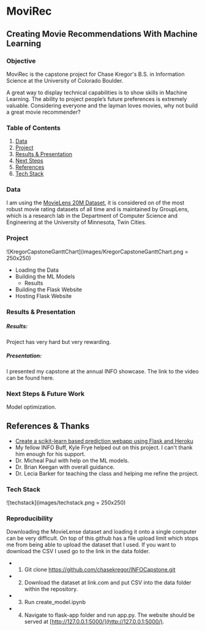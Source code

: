 # MoviRec

## Creating Movie Recommendations With Machine Learning

### Objective

MoviRec is the capstone project for Chase Kregor's B.S. in Information Science at the University of Colorado Boulder.

A great way to display technical capabilities is to show skills in Machine Learning. The ability to project people’s future preferences is extremely valuable. Considering everyone and the layman loves movies, why not build a great movie recommender?


### Table of Contents
1. [Data](#data)
2. [Project](#project)
3. [Results & Presentation](#results-and-presentation)
4. [Next Steps](#next-steps)
5. [References](#references)
6. [Tech Stack](#tech-stack)

### Data

I am using the [MovieLens 20M Dataset](https://grouplens.org/datasets/movielens/20m/), it is considered on of the most robust movie rating datasets of all time and is maintained by GroupLens, which is a research lab in the Department of Computer Science and Engineering at the University of Minnesota, Twin Cities.


### Project

![KregorCapstoneGanttChart](images/KregorCapstoneGanttChart.png = 250x250)

- Loading the Data
- Building the ML Models
  - Results
- Building the Flask Website
- Hosting Flask Website

### Results & Presentation

##### Results:
Project has very hard but very rewarding.

##### Presentation:
I presented my capstone at the annual INFO showcase. The link to the video can be found here.

### Next Steps & Future Work

Model optimization.

## References & Thanks
- [Create a scikit-learn based prediction webapp using Flask and Heroku](https://xcitech.github.io/tutorials/heroku_tutorial/)
- My fellow INFO Buff, Kyle Frye helped out on this project. I can't thank him enough for his support.
- Dr. Micheal Paul with help on the ML models.
- Dr. Brian Keegan with overall guidance.
- Dr. Lecia Barker for teaching the class and helping me refine the project.

### Tech Stack
![techstack](images/techstack.png = 250x250)

### Reproducibility

Downloading the MovieLense dataset and loading it onto a single computer can be very difficult. On top of this github has a file upload limit which stops me from being able to upload the dataset that I used. If you want to download the CSV I used go to the link in the data folder.

- 1. Git clone https://github.com/chasekregor/INFOCapstone.git
- 2. Download the dataset at link.com and put CSV into the data folder within the repository.
- 3. Run create_model.ipynb
- 4. Navigate to flask-app folder and run app.py. The website should be served at [http://127.0.0.1:5000/](http://127.0.0.1:5000/).
